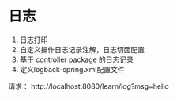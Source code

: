 # 日志
1. 日志打印
2. 自定义操作日志记录注解，日志切面配置
3. 基于 controller package 的日志记录
4. 定义logback-spring.xml配置文件

请求：
http://localhost:8080/learn/log?msg=hello